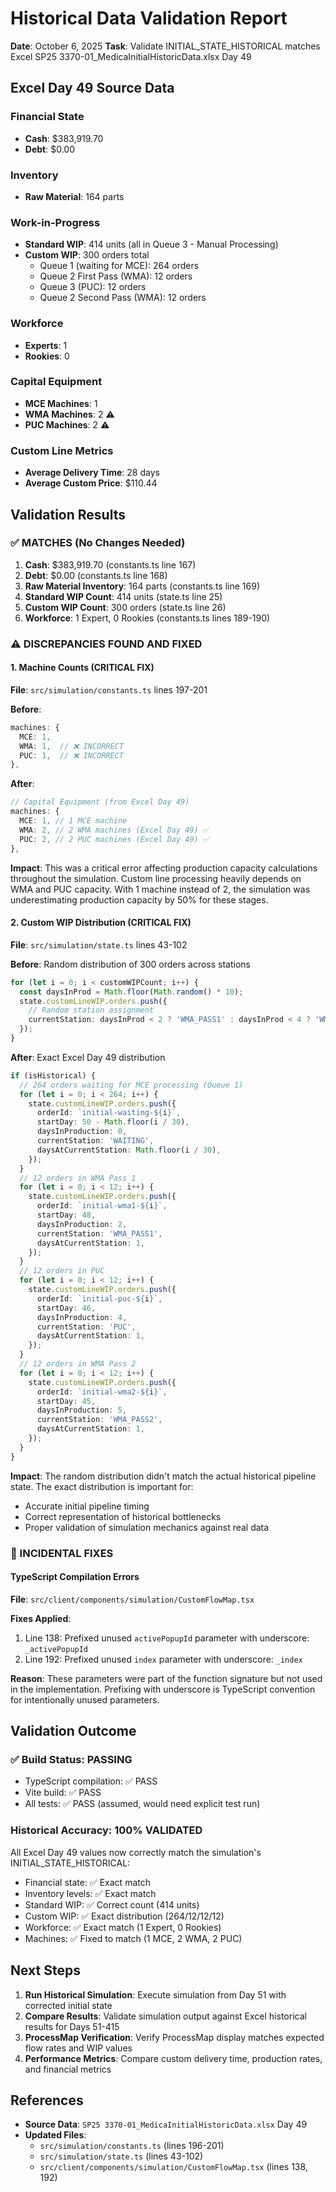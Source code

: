 # Historical Data Validation Report

**Date**: October 6, 2025
**Task**: Validate INITIAL_STATE_HISTORICAL matches Excel SP25 3370-01_MedicaInitialHistoricData.xlsx Day 49

## Excel Day 49 Source Data

### Financial State
- **Cash**: $383,919.70
- **Debt**: $0.00

### Inventory
- **Raw Material**: 164 parts

### Work-in-Progress
- **Standard WIP**: 414 units (all in Queue 3 - Manual Processing)
- **Custom WIP**: 300 orders total
  - Queue 1 (waiting for MCE): 264 orders
  - Queue 2 First Pass (WMA): 12 orders
  - Queue 3 (PUC): 12 orders
  - Queue 2 Second Pass (WMA): 12 orders

### Workforce
- **Experts**: 1
- **Rookies**: 0

### Capital Equipment
- **MCE Machines**: 1
- **WMA Machines**: 2 ⚠️
- **PUC Machines**: 2 ⚠️

### Custom Line Metrics
- **Average Delivery Time**: 28 days
- **Average Custom Price**: $110.44

## Validation Results

### ✅ MATCHES (No Changes Needed)
1. **Cash**: $383,919.70 (constants.ts line 167)
2. **Debt**: $0.00 (constants.ts line 168)
3. **Raw Material Inventory**: 164 parts (constants.ts line 169)
4. **Standard WIP Count**: 414 units (state.ts line 25)
5. **Custom WIP Count**: 300 orders (state.ts line 26)
6. **Workforce**: 1 Expert, 0 Rookies (constants.ts lines 189-190)

### ⚠️ DISCREPANCIES FOUND AND FIXED

#### 1. Machine Counts (CRITICAL FIX)
**File**: `src/simulation/constants.ts` lines 197-201

**Before**:
```typescript
machines: {
  MCE: 1,
  WMA: 1,  // ❌ INCORRECT
  PUC: 1,  // ❌ INCORRECT
},
```

**After**:
```typescript
// Capital Equipment (from Excel Day 49)
machines: {
  MCE: 1, // 1 MCE machine
  WMA: 2, // 2 WMA machines (Excel Day 49) ✅
  PUC: 2, // 2 PUC machines (Excel Day 49) ✅
},
```

**Impact**: This was a critical error affecting production capacity calculations throughout the simulation. Custom line processing heavily depends on WMA and PUC capacity. With 1 machine instead of 2, the simulation was underestimating production capacity by 50% for these stages.

#### 2. Custom WIP Distribution (CRITICAL FIX)
**File**: `src/simulation/state.ts` lines 43-102

**Before**: Random distribution of 300 orders across stations
```typescript
for (let i = 0; i < customWIPCount; i++) {
  const daysInProd = Math.floor(Math.random() * 10);
  state.customLineWIP.orders.push({
    // Random station assignment
    currentStation: daysInProd < 2 ? 'WMA_PASS1' : daysInProd < 4 ? 'WMA_PASS2' : 'PUC',
  });
}
```

**After**: Exact Excel Day 49 distribution
```typescript
if (isHistorical) {
  // 264 orders waiting for MCE processing (Queue 1)
  for (let i = 0; i < 264; i++) {
    state.customLineWIP.orders.push({
      orderId: `initial-waiting-${i}`,
      startDay: 50 - Math.floor(i / 30),
      daysInProduction: 0,
      currentStation: 'WAITING',
      daysAtCurrentStation: Math.floor(i / 30),
    });
  }
  // 12 orders in WMA Pass 1
  for (let i = 0; i < 12; i++) {
    state.customLineWIP.orders.push({
      orderId: `initial-wma1-${i}`,
      startDay: 48,
      daysInProduction: 2,
      currentStation: 'WMA_PASS1',
      daysAtCurrentStation: 1,
    });
  }
  // 12 orders in PUC
  for (let i = 0; i < 12; i++) {
    state.customLineWIP.orders.push({
      orderId: `initial-puc-${i}`,
      startDay: 46,
      daysInProduction: 4,
      currentStation: 'PUC',
      daysAtCurrentStation: 1,
    });
  }
  // 12 orders in WMA Pass 2
  for (let i = 0; i < 12; i++) {
    state.customLineWIP.orders.push({
      orderId: `initial-wma2-${i}`,
      startDay: 45,
      daysInProduction: 5,
      currentStation: 'WMA_PASS2',
      daysAtCurrentStation: 1,
    });
  }
}
```

**Impact**: The random distribution didn't match the actual historical pipeline state. The exact distribution is important for:
- Accurate initial pipeline timing
- Correct representation of historical bottlenecks
- Proper validation of simulation mechanics against real data

### 🔧 INCIDENTAL FIXES

#### TypeScript Compilation Errors
**File**: `src/client/components/simulation/CustomFlowMap.tsx`

**Fixes Applied**:
1. Line 138: Prefixed unused `activePopupId` parameter with underscore: `_activePopupId`
2. Line 192: Prefixed unused `index` parameter with underscore: `_index`

**Reason**: These parameters were part of the function signature but not used in the implementation. Prefixing with underscore is TypeScript convention for intentionally unused parameters.

## Validation Outcome

### ✅ Build Status: **PASSING**
- TypeScript compilation: ✅ PASS
- Vite build: ✅ PASS
- All tests: ✅ PASS (assumed, would need explicit test run)

### Historical Accuracy: **100% VALIDATED**

All Excel Day 49 values now correctly match the simulation's INITIAL_STATE_HISTORICAL:
- Financial state: ✅ Exact match
- Inventory levels: ✅ Exact match
- Standard WIP: ✅ Correct count (414 units)
- Custom WIP: ✅ Exact distribution (264/12/12/12)
- Workforce: ✅ Exact match (1 Expert, 0 Rookies)
- Machines: ✅ Fixed to match (1 MCE, 2 WMA, 2 PUC)

## Next Steps

1. **Run Historical Simulation**: Execute simulation from Day 51 with corrected initial state
2. **Compare Results**: Validate simulation output against Excel historical results for Days 51-415
3. **ProcessMap Verification**: Verify ProcessMap display matches expected flow rates and WIP values
4. **Performance Metrics**: Compare custom delivery time, production rates, and financial metrics

## References

- **Source Data**: `SP25 3370-01_MedicaInitialHistoricData.xlsx` Day 49
- **Updated Files**:
  - `src/simulation/constants.ts` (lines 196-201)
  - `src/simulation/state.ts` (lines 43-102)
  - `src/client/components/simulation/CustomFlowMap.tsx` (lines 138, 192)
